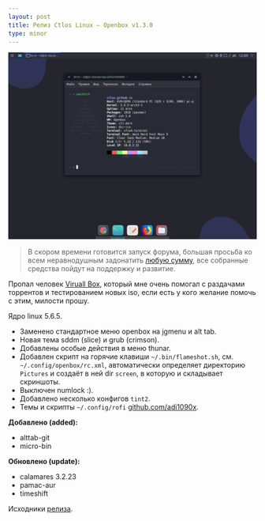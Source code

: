 ```yaml
---
layout: post
title: Релиз Ctlos Linux — Openbox v1.3.0
type: minor
---
```


![Openbox v1.3.0](/wiki/images/changelog/ob1.3.0.png)

> В скором времени готовится запуск форума, большая просьба ко всем неравнодушным задонатить [любую сумму](https://ctlos.github.io/donat/), все собранные средства пойдут на поддержку и развитие.

Пропал человек [Viruall Box](https://vk.com/viruall), который мне очень помогал с раздачами торрентов и тестированием новых iso, если есть у кого желание помочь с этим, милости прошу.

Ядро linux 5.6.5.

- Заменено стандартное меню openbox на jgmenu и alt tab.
- Новая тема sddm (slice) и grub (crimson).
- Добавлены особые действия в меню thunar.
- Добавлен скрипт на горячие клавиши `~/.bin/flameshot.sh`, см. `~/.config/openbox/rc.xml`, автоматически определяет директорию `Pictures` и создаёт в ней dir `screen`, в которую и складывает скриншоты.
- Выключен numlock :).
- Добавлено несколько конфигов `tint2`.
- Темы и скрипты `~/.config/rofi` [github.com/adi1090x](https://github.com/adi1090x/rofi).

**Добавлено (added):**

- alttab-git
- micro-bin

**Обновлено (update):**

- calamares 3.2.23
- pamac-aur
- timeshift

Исходники [релиза](https://github.com/ctlos/ctlosiso/tree/v1.3.0-ob).
